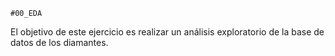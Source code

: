     #00_EDA
El objetivo de este ejercicio es realizar un análisis exploratorio de la base de datos de los diamantes.